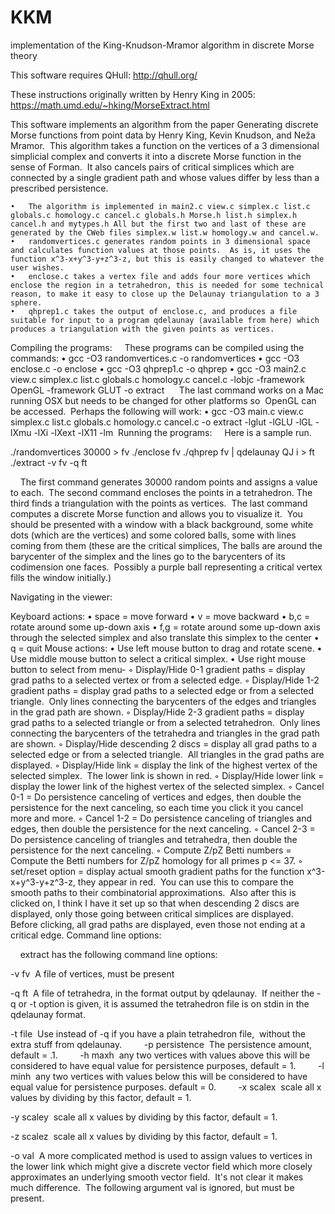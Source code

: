 # KKM
implementation of the King-Knudson-Mramor algorithm in discrete Morse theory

This software requires QHull: http://qhull.org/  

These instructions originally written by Henry King in 2005: https://math.umd.edu/~hking/MorseExtract.html 

This software implements an algorithm from the paper Generating discrete Morse functions from point data by Henry King, Kevin Knudson, and Neža Mramor.  This algorithm takes a function on the vertices of a 3 dimensional simplicial complex and converts it into a discrete Morse function in the sense of Forman.  It also cancels pairs of critical simplices which are connected by a single gradient path and whose values differ by less than a prescribed persistence.

	•	The algorithm is implemented in main2.c view.c simplex.c list.c globals.c homology.c cancel.c globals.h Morse.h list.h simplex.h cancel.h and mytypes.h All but the first two and last of these are generated by the CWeb files simplex.w list.w homology.w and cancel.w.
	•	randomvertices.c generates random points in 3 dimensional space and calculates function values at those points.  As is, it uses the function x^3-x+y^3-y+z^3-z, but this is easily changed to whatever the user wishes.
	•	enclose.c takes a vertex file and adds four more vertices which enclose the region in a tetrahedron, this is needed for some technical reason, to make it easy to close up the Delaunay triangulation to a 3 sphere.
	•	qhprep1.c takes the output of enclose.c, and produces a file suitable for input to a program qdelaunay (available from here) which produces a triangulation with the given points as vertices.  

Compiling the programs:
    These programs can be compiled using the commands:
	•	gcc -O3 randomvertices.c -o randomvertices
	•	gcc -O3 enclose.c -o enclose
	•	gcc -O3 qhprep1.c -o qhprep
	•	gcc -O3 main2.c view.c simplex.c list.c globals.c homology.c cancel.c -lobjc -framework OpenGL -framework GLUT -o extract 
    The last command works on a Mac running OSX but needs to be changed for other platforms so  OpenGL can be accessed.  Perhaps the following will work:
	•	gcc -O3 main.c view.c simplex.c list.c globals.c homology.c cancel.c -o extract -lglut -lGLU -lGL -lXmu -lXi -lXext -lX11 -lm 
Running the programs:
    Here is a sample run.

./randomvertices 30000 > fv
./enclose fv
./qhprep fv | qdelaunay QJ i > ft
./extract -v fv -q ft

    The first command generates 30000 random points and assigns a value to each.  The second command encloses the points in a tetrahedron. The third finds a triangulation with the points as vertices.  The last command computes a discrete Morse function and allows you to visualize it.  You should be presented with a window with a black background, some white dots (which are the vertices) and some colored balls, some with lines coming from them (these are the critical simplices, The balls are around the barycenter of the simplex and the lines go to the barycenters of its codimension one faces.  Possibly a purple ball representing a critical vertex fills the window initially.)  

Navigating in the viewer:

Keyboard actions:
	•	space = move forward
	•	v = move backward
	•	b,c = rotate around some up-down axis
	•	f,g = rotate around some up-down axis through the selected simplex and also translate this simplex to the center
	•	q = quit
Mouse actions:
	•	Use left mouse button to drag and rotate scene.
	•	Use middle mouse button to select a critical simplex.
	•	Use right mouse button to select from menu-
	◦	Display/Hide 0-1 gradient paths = display grad paths to a selected vertex or from a selected edge.
	◦	Display/Hide 1-2 gradient paths = display grad paths to a selected edge or from a selected triangle.  Only lines connecting the barycenters of the edges and triangles in the grad path are shown.
	◦	Display/Hide 2-3 gradient paths = display grad paths to a selected triangle or from a selected tetrahedron.  Only lines connecting the barycenters of the tetrahedra and triangles in the grad path are shown.
	◦	Display/Hide descending 2 discs = display all grad paths to a selected edge or from a selected triangle.  All triangles in the grad paths are displayed.
	◦	Display/Hide link = display the link of the highest vertex of the selected simplex.  The lower link is shown in red.
	◦	Display/Hide lower link = display the lower link of the highest vertex of the selected simplex. 
	◦	Cancel 0-1 = Do persistence canceling of vertices and edges, then double the persistence for the next canceling, so each time you click it you cancel more and more.
	◦	Cancel 1-2 = Do persistence canceling of triangles and edges, then double the persistence for the next canceling.
	◦	Cancel 2-3 = Do persistence canceling of triangles and tetrahedra, then double the persistence for the next canceling.
	◦	Compute Z/pZ Betti numbers = Compute the Betti numbers for Z/pZ homology for all primes p <= 37.
	◦	set/reset option = display actual smooth gradient paths for the function x^3-x+y^3-y+z^3-z, they appear in red.  You can use this to compare the smooth paths to their combinatorial approximations.  Also after this is clicked on, I think I have it set up so that when descending 2 discs are displayed, only those going between critical simplices are displayed.  Before clicking, all grad paths are displayed, even those not ending at a critical edge.
Command line options:

    extract has the following command line options:

-v fv  A file of vertices, must be present

-q ft  A file of tetrahedra, in the format output by qdelaunay.  If neither the -q or -t option is given, it is assumed the tetrahedron file is on stdin in the qdelaunay format.

-t file  Use instead of -q if you have a plain tetrahedron file,  without the extra stuff from qdelaunay.
        
-p persistence  The persistence amount, default = .1.
        
-h maxh  any two vertices with values above this will be considered to have equal value for persistence purposes, default = 1.
        
-l minh  any two vertices with values below this will be considered to have equal value for persistence purposes. default = 0.
        
-x scalex  scale all x values by dividing by this factor, default = 1.

-y scaley  scale all x values by dividing by this factor, default = 1.

-z scalez  scale all x values by dividing by this factor, default = 1.

-o val  A more complicated method is used to assign values to vertices in the lower link which might give a discrete vector field which more closely approximates an underlying smooth vector field.  It's not clear it makes much difference.  The following argument val is ignored, but must be present.
